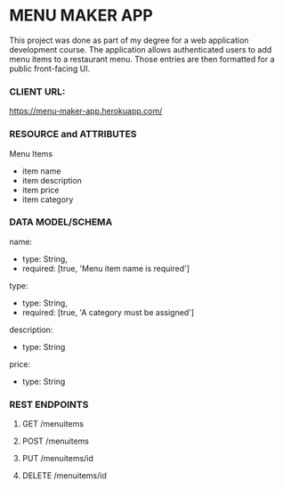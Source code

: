 # MENU MAKER APP
This project was done as part of my degree for a web application development course. The application allows authenticated users to add menu items to a restaurant menu. Those entries are then formatted for a public front-facing UI.
### CLIENT URL:
https://menu-maker-app.herokuapp.com/

### RESOURCE and ATTRIBUTES
Menu Items
* item name
* item description
* item price
* item category

### DATA MODEL/SCHEMA
name: 
* type: String,
* required: [true, 'Menu item name is required']
	
type: 
* type: String,
* required: [true, 'A category must be assigned']

description: 
* type: String

price: 
* type: String



### REST ENDPOINTS
1. GET /menuitems
2. POST /menuitems
3. PUT /menuitems/id

4. DELETE /menuitems/id
